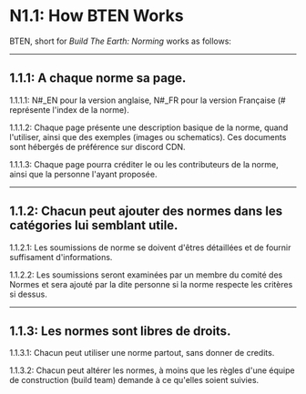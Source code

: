 # N1.1: How BTEN Works

BTEN, short for *Build The Earth: Norming* works as follows:

***

## 1.1.1: A chaque norme sa page.    

1.1.1.1: N#_EN pour la version anglaise, N#_FR pour la version Française (# représente l'index de la norme).    

1.1.1.2: Chaque page présente une description basique de la norme, quand l'utiliser, ainsi que des exemples (images ou schematics). Ces documents sont hébergés de préférence sur discord CDN.

1.1.1.3: Chaque page pourra créditer le ou les contributeurs de la norme, ainsi que la personne l'ayant proposée. 

***

## 1.1.2: Chacun peut ajouter des normes dans les catégories lui semblant utile.

1.1.2.1: Les soumissions de norme se doivent d'êtres détaillées et de fournir suffisament d'informations.

1.1.2.2: Les soumissions seront examinées par un membre du comité des Normes et sera ajouté par la dite personne si la norme respecte les critères si dessus.

***

## 1.1.3: Les normes sont libres de droits.

1.1.3.1: Chacun peut utiliser une norme partout, sans donner de credits.

1.1.3.2: Chacun peut altérer les normes, à moins que les règles d'une équipe de construction (build team) demande à ce qu'elles soient suivies. 